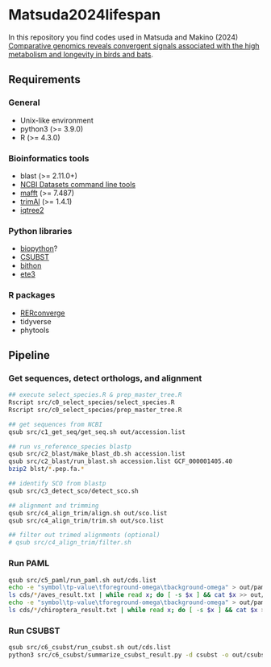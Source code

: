 
# Matsuda2024lifespan

In this repository you find codes used in Matsuda and Makino (2024)
[Comparative genomics reveals convergent signals associated with the high metabolism and longevity in birds and bats](https://doi.org/10.1098/rspb.2024.1068).

## Requirements

### General

- Unix-like environment
- python3 (>= 3.9.0)
- R (>= 4.3.0)

### Bioinformatics tools

- blast (>= 2.11.0+)
- [NCBI Datasets command line tools](https://www.ncbi.nlm.nih.gov/datasets/docs/v2/download-and-install/)
- [mafft](https://mafft.cbrc.jp/alignment/software/) (>= 7.487)
- [trimAl](http://trimal.cgenomics.org/) (>= 1.4.1)
- [iqtree2](http://www.iqtree.org/)

### Python libraries

- [biopython](https://biopython.org/)?
- [CSUBST](https://github.com/kfuku52/csubst)
- [bithon](https://github.com/ymat2/bithon)
- [ete3](https://github.com/etetoolkit/ete)

### R packages

- [RERconverge](https://github.com/nclark-lab/RERconverge)
- tidyverse
- phytools


## Pipeline

### Get sequences, detect orthologs, and alignment

```sh
## execute select_species.R & prep_master_tree.R
Rscript src/c0_select_species/select_species.R
Rscript src/c0_select_species/prep_master_tree.R

## get sequences from NCBI
qsub src/c1_get_seq/get_seq.sh out/accession.list

## run vs_reference_species blastp
qsub src/c2_blast/make_blast_db.sh accession.list
qsub src/c2_blast/run_blast.sh accession.list GCF_000001405.40
bzip2 blst/*.pep.fa.*

## identify SCO from blastp
qsub src/c3_detect_sco/detect_sco.sh

## alignment and trimming
qsub src/c4_align_trim/align.sh out/sco.list
qsub src/c4_align_trim/trim.sh out/sco.list

## filter out trimed alignments (optional)
# qsub src/c4_align_trim/filter.sh
```

### Run PAML

```sh
qsub src/c5_paml/run_paml.sh out/cds.list
echo -e "symbol\tp-value\tforeground-omega\tbackground-omega" > out/paml_aves_result.tsv
ls cds/*/aves_result.txt | while read x; do [ -s $x ] && cat $x >> out/paml_aves_result.tsv; done
echo -e "symbol\tp-value\tforeground-omega\tbackground-omega" > out/paml_chiroptera_result.tsv
ls cds/*/chiroptera_result.txt | while read x; do [ -s $x ] && cat $x >> out/paml_chiroptera_result.tsv; done
```

### Run CSUBST

```sh
qsub src/c6_csubst/run_csubst.sh out/cds.list
python3 src/c6_csubst/summarize_csubst_result.py -d csubst -o out/csubst_result.tsv
```
